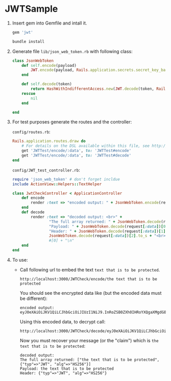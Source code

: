 # JWTSample

1. Insert gem into Gemfile and intall it.

    ```ruby
    gem 'jwt'
    ```
    ```ruby
    bundle install
    ```
2. Generate file ```lib/json_web_token.rb``` with following class:

    ```ruby
    class JsonWebToken
        def self.encode(payload)
            JWT.encode(payload, Rails.application.secrets.secret_key_base)
        end

        def self.decode(token)
            return HashWithIndifferentAccess.new(JWT.decode(token, Rails.application.secrets.secret_key_base)[0])
        rescue
            nil
        end

    end
    ```

3. For test purposes generate the routes and the controller:

    ```config/routes.rb```:
    ```ruby
    Rails.application.routes.draw do
        # For details on the DSL available within this file, see http://guides.rubyonrails.org/routing.html
        get 'JWTTest/encode/:data', to: 'JWTTest#encode'
        get 'JWTTest/encode/:data', to: 'JWTTest#decode'
    end
    ```
    ```config/JWT_test_controller.rb```:
    ```ruby
    require 'json_web_token' # don't forget incldue
    include ActionView::Helpers::TextHelper

    class JwtCheckController < ApplicationController
        def encode
            render :text => "encoded output: " + JsonWebToken.encode(request[:data])
        end
        def decode
            render :text => "decoded output: <br>" + 
                    "The full array returned: " + JsonWebToken.decode(request[:data]).to_s + "<br>" +
                    "Payload: " + JsonWebToken.decode(request[:data])[0].to_s + "<br>" +
                    "Header: " + JsonWebToken.decode(request[:data])[1].to_s + "<br>" +
                    JsonWebToken.decode(request[:data])[2].to_s + "<br>" 
                    #[0] + "\n"
        end
    end
    ```

4. To use:

    - Call following url to embed the text ```text that is to be protected```.
        ```chrome
        http://localhost:3000/JWTCheck/encode/the text that is to be protected
        ```
        You should see the encrypted data like (but the encoded data must be different):
        ```chrome
        encoded output: eyJ0eXAiOiJKV1QiLCJhbGciOiJIUzI1NiJ9.InRoZSB0ZXh0IHRoYXQgaXMgdG8gYmUgcHJvdGVjdGVkIg.Cmqqtxmjy7CuWUqIq8YTnvwxEDdrJhgrSXchiG5PPh8
        ```
        Using this encoded data, to decrypt call:
        ```chrome
        http://localhost:3000/JWTCheck/decode/eyJ0eXAiOiJKV1QiLCJhbGciOiJIUzI1NiJ9.InRoZSB0ZXh0IHRoYXQgaXMgdG8gYmUgcHJvdGVjdGVkIg.Cmqqtxmjy7CuWUqIq8YTnvwxEDdrJhgrSXchiG5PPh8
        ```
        Now you must recover your message (or the "claim") which is ```the text that is to be protected```:
        ```chrome
        decoded output: 
        The full array returned: ["the text that is to be protected", {"typ"=>"JWT", "alg"=>"HS256"}]
        Payload: the text that is to be protected
        Header: {"typ"=>"JWT", "alg"=>"HS256"}
        ```
        